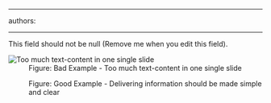 

---
authors:

---




<span class='intro'> This field should not be null (Remove me when you edit this field). </span>


  <dl>
    <dt><img class="ms-rteCustom-ImageArea" alt="Too much text-content in one single slide" src="http&#58;//www.ssw.com.au/ssw/Standards/Rules/Images/BadLessText.jpg" /></dt>
    <dd class="ms-rteCustom-FigureBad">Figure&#58; Bad Example - Too much text-content in one single slide</dd>
</dl>
<dl>
    <dt><img alt="" class="ms-rteCustom-ImageArea" src="http&#58;//www.ssw.com.au/ssw/Standards/Rules/Images/GoodLessText.jpg" /></dt>
    <dd class="ms-rteCustom-FigureGood">Figure&#58; Good Example - Delivering information should be made simple and clear</dd>
</dl>




